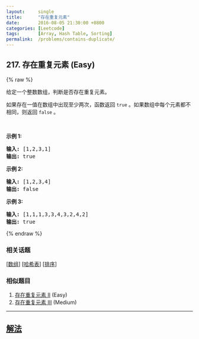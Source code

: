 ```yaml
---
layout:     single
title:      "存在重复元素"
date:       2016-08-05 21:30:00 +0800
categories: [Leetcode]
tags:       [Array, Hash Table, Sorting]
permalink:  /problems/contains-duplicate/
---
```


## 217. 存在重复元素 (Easy)

{% raw %}

<p>给定一个整数数组，判断是否存在重复元素。</p>

<p>如果存在一值在数组中出现至少两次，函数返回 <code>true</code> 。如果数组中每个元素都不相同，则返回 <code>false</code> 。</p>

<p> </p>

<p><strong>示例 1:</strong></p>

<pre>
<strong>输入:</strong> [1,2,3,1]
<strong>输出:</strong> true</pre>

<p><strong>示例 2:</strong></p>

<pre>
<strong>输入: </strong>[1,2,3,4]
<strong>输出:</strong> false</pre>

<p><strong>示例 3:</strong></p>

<pre>
<strong>输入: </strong>[1,1,1,3,3,4,3,2,4,2]
<strong>输出:</strong> true</pre>

{% endraw %}

### 相关话题
  [[数组](https://github.com/awesee/leetcode/tree/main/tag/array/README.md)]
  [[哈希表](https://github.com/awesee/leetcode/tree/main/tag/hash-table/README.md)]
  [[排序](https://github.com/awesee/leetcode/tree/main/tag/sorting/README.md)]

### 相似题目
  1. [存在重复元素 II](/problems/contains-duplicate-ii) (Easy)
  1. [存在重复元素 III](/problems/contains-duplicate-iii) (Medium)

---

## [解法](https://github.com/awesee/leetcode/tree/main/problems/contains-duplicate)
